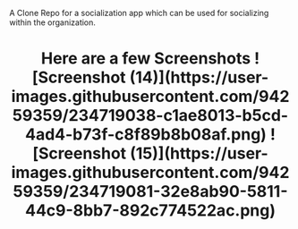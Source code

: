 <p> A Clone Repo for a socialization app which can be used for socializing within the organization. </p> 

<h1 align="center">
  Here are a few Screenshots
  ![Screenshot (14)](https://user-images.githubusercontent.com/94259359/234719038-c1ae8013-b5cd-4ad4-b73f-c8f89b8b08af.png)
  ![Screenshot (15)](https://user-images.githubusercontent.com/94259359/234719081-32e8ab90-5811-44c9-8bb7-892c774522ac.png)

</h1>
